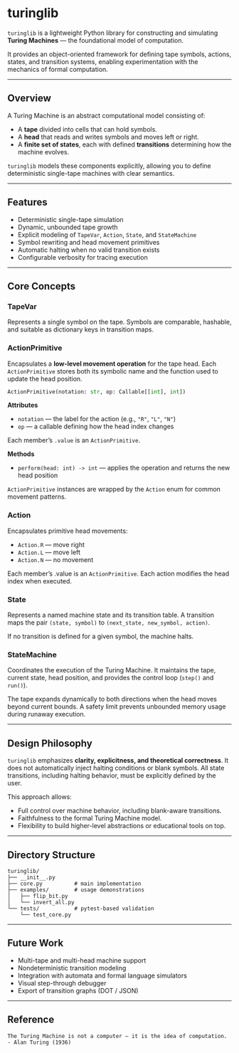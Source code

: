 # turinglib

`turinglib` is a lightweight Python library for constructing and simulating **Turing Machines** — the foundational model of computation.

It provides an object-oriented framework for defining tape symbols, actions, states, and transition systems, enabling experimentation with the mechanics of formal computation.

---

## Overview

A Turing Machine is an abstract computational model consisting of:

* A **tape** divided into cells that can hold symbols.
* A **head** that reads and writes symbols and moves left or right.
* A **finite set of states**, each with defined **transitions** determining how the machine evolves.

`turinglib` models these components explicitly, allowing you to define deterministic single-tape machines with clear semantics.

---

## Features

* Deterministic single-tape simulation
* Dynamic, unbounded tape growth
* Explicit modeling of `TapeVar`, `Action`, `State`, and `StateMachine`
* Symbol rewriting and head movement primitives
* Automatic halting when no valid transition exists
* Configurable verbosity for tracing execution

---

## Core Concepts

### TapeVar

Represents a single symbol on the tape.
Symbols are comparable, hashable, and suitable as dictionary keys in transition maps.

### ActionPrimitive

Encapsulates a **low-level movement operation** for the tape head.
Each `ActionPrimitive` stores both its symbolic name and the function used to update the head position.

```python
ActionPrimitive(notation: str, op: Callable[[int], int])
```

**Attributes**

* `notation` — the label for the action (e.g., `"R"`, `"L"`, `"N"`)
* `op` — a callable defining how the head index changes

Each member’s `.value` is an `ActionPrimitive`.

**Methods**

* `perform(head: int) -> int` — applies the operation and returns the new head position

`ActionPrimitive` instances are wrapped by the `Action` enum for common movement patterns.

### Action

Encapsulates primitive head movements:

* `Action.R` — move right
* `Action.L` — move left
* `Action.N` — no movement

Each member’s .value is an `ActionPrimitive`.
Each action modifies the head index when executed.

### State

Represents a named machine state and its transition table.
A transition maps the pair `(state, symbol)` to `(next_state, new_symbol, action)`.

If no transition is defined for a given symbol, the machine halts.

### StateMachine

Coordinates the execution of the Turing Machine.
It maintains the tape, current state, head position, and provides the control loop (`step()` and `run()`).

The tape expands dynamically to both directions when the head moves beyond current bounds.
A safety limit prevents unbounded memory usage during runaway execution.

---

## Design Philosophy

`turinglib` emphasizes **clarity, explicitness, and theoretical correctness**.
It does not automatically inject halting conditions or blank symbols.
All state transitions, including halting behavior, must be explicitly defined by the user.

This approach allows:

* Full control over machine behavior, including blank-aware transitions.
* Faithfulness to the formal Turing Machine model.
* Flexibility to build higher-level abstractions or educational tools on top.

---

## Directory Structure

```
turinglib/
├── __init__.py
├── core.py          # main implementation
├── examples/        # usage demonstrations
│   ├── flip_bit.py
│   └── invert_all.py
└── tests/           # pytest-based validation
    └── test_core.py
```

---

## Future Work

* Multi-tape and multi-head machine support
* Nondeterministic transition modeling
* Integration with automata and formal language simulators
* Visual step-through debugger
* Export of transition graphs (DOT / JSON)

---

## Reference

    The Turing Machine is not a computer — it is the idea of computation.
    - Alan Turing (1936)
